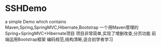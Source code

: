 # SSHDemo
a simple Demo which contains Maven,Spring,SpringMVC,Hibernate,Bootstrap
一个用Maven管理的Spring+SpringMVC+Hibernate项目
项目非常简单,实现了增删改查,分页功能
前端运用Bootstrap框架
编码规范,结构清晰,适合初学者学习
